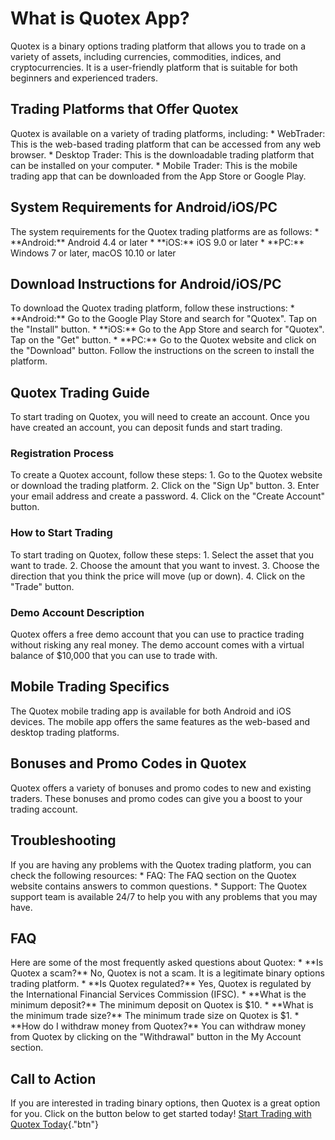 # What is Quotex App?

Quotex is a binary options trading platform that allows you to trade on
a variety of assets, including currencies, commodities, indices, and
cryptocurrencies. It is a user-friendly platform that is suitable for
both beginners and experienced traders.

## Trading Platforms that Offer Quotex

Quotex is available on a variety of trading platforms, including: \*
WebTrader: This is the web-based trading platform that can be accessed
from any web browser. \* Desktop Trader: This is the downloadable
trading platform that can be installed on your computer. \* Mobile
Trader: This is the mobile trading app that can be downloaded from the
App Store or Google Play.

## System Requirements for Android/iOS/PC

The system requirements for the Quotex trading platforms are as follows:
\* \*\*Android:\*\* Android 4.4 or later \* \*\*iOS:\*\* iOS 9.0 or
later \* \*\*PC:\*\* Windows 7 or later, macOS 10.10 or later

## Download Instructions for Android/iOS/PC

To download the Quotex trading platform, follow these instructions: \*
\*\*Android:\*\* Go to the Google Play Store and search for
"Quotex". Tap on the "Install" button. \* \*\*iOS:\*\* Go to
the App Store and search for "Quotex". Tap on the "Get"
button. \* \*\*PC:\*\* Go to the Quotex website and click on the
"Download" button. Follow the instructions on the screen to
install the platform.

## Quotex Trading Guide

To start trading on Quotex, you will need to create an account. Once you
have created an account, you can deposit funds and start trading.

### Registration Process

To create a Quotex account, follow these steps: 1. Go to the Quotex
website or download the trading platform. 2. Click on the "Sign
Up" button. 3. Enter your email address and create a password. 4.
Click on the "Create Account" button.

### How to Start Trading

To start trading on Quotex, follow these steps: 1. Select the asset that
you want to trade. 2. Choose the amount that you want to invest. 3.
Choose the direction that you think the price will move (up or down). 4.
Click on the "Trade" button.

### Demo Account Description

Quotex offers a free demo account that you can use to practice trading
without risking any real money. The demo account comes with a virtual
balance of \$10,000 that you can use to trade with.

## Mobile Trading Specifics

The Quotex mobile trading app is available for both Android and iOS
devices. The mobile app offers the same features as the web-based and
desktop trading platforms.

## Bonuses and Promo Codes in Quotex

Quotex offers a variety of bonuses and promo codes to new and existing
traders. These bonuses and promo codes can give you a boost to your
trading account.

## Troubleshooting

If you are having any problems with the Quotex trading platform, you can
check the following resources: \* FAQ: The FAQ section on the Quotex
website contains answers to common questions. \* Support: The Quotex
support team is available 24/7 to help you with any problems that you
may have.

## FAQ

Here are some of the most frequently asked questions about Quotex: \*
\*\*Is Quotex a scam?\*\* No, Quotex is not a scam. It is a legitimate
binary options trading platform. \* \*\*Is Quotex regulated?\*\* Yes,
Quotex is regulated by the International Financial Services Commission
(IFSC). \* \*\*What is the minimum deposit?\*\* The minimum deposit on
Quotex is \$10. \* \*\*What is the minimum trade size?\*\* The minimum
trade size on Quotex is \$1. \* \*\*How do I withdraw money from
Quotex?\*\* You can withdraw money from Quotex by clicking on the
"Withdrawal" button in the My Account section.

## Call to Action

If you are interested in trading binary options, then Quotex is a great
option for you. Click on the button below to get started today! [Start
Trading with Quotex
Today](\%22https://traff.sbs/quotexonelink\%22){."btn"}

